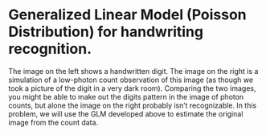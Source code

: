 # Generalized Linear Model (Poisson Distribution) for handwriting recognition.
The image on the left shows a handwritten digit. The image on the right is a simulation of a low-photon count observation of this image (as though we took a picture of the digit in a very dark room). Comparing the two images, you might be able to make out the digits pattern in the image of photon counts, but alone the image on the right probably isn’t recognizable. In this problem, we will use the GLM developed above to estimate the original image from the count data.
